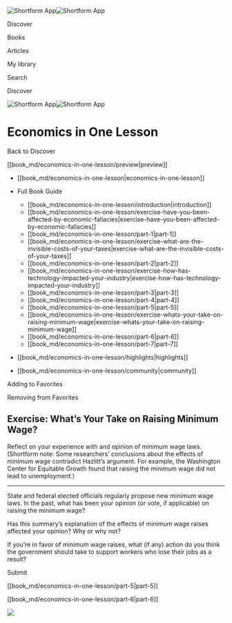 ![Shortform App](/img/logo.36a2399e.svg)![Shortform App](/img/logo-dark.70c1b072.svg)

Discover

Books

Articles

My library

Search

Discover

![Shortform App](/img/logo.36a2399e.svg)![Shortform App](/img/logo-dark.70c1b072.svg)

# Economics in One Lesson

Back to Discover

[[book_md/economics-in-one-lesson/preview|preview]]

  * [[book_md/economics-in-one-lesson|economics-in-one-lesson]]
  * Full Book Guide

    * [[book_md/economics-in-one-lesson/introduction|introduction]]
    * [[book_md/economics-in-one-lesson/exercise-have-you-been-affected-by-economic-fallacies|exercise-have-you-been-affected-by-economic-fallacies]]
    * [[book_md/economics-in-one-lesson/part-1|part-1]]
    * [[book_md/economics-in-one-lesson/exercise-what-are-the-invisible-costs-of-your-taxes|exercise-what-are-the-invisible-costs-of-your-taxes]]
    * [[book_md/economics-in-one-lesson/part-2|part-2]]
    * [[book_md/economics-in-one-lesson/exercise-how-has-technology-impacted-your-industry|exercise-how-has-technology-impacted-your-industry]]
    * [[book_md/economics-in-one-lesson/part-3|part-3]]
    * [[book_md/economics-in-one-lesson/part-4|part-4]]
    * [[book_md/economics-in-one-lesson/part-5|part-5]]
    * [[book_md/economics-in-one-lesson/exercise-whats-your-take-on-raising-minimum-wage|exercise-whats-your-take-on-raising-minimum-wage]]
    * [[book_md/economics-in-one-lesson/part-6|part-6]]
    * [[book_md/economics-in-one-lesson/part-7|part-7]]
  * [[book_md/economics-in-one-lesson/highlights|highlights]]
  * [[book_md/economics-in-one-lesson/community|community]]



Adding to Favorites 

Removing from Favorites 

## Exercise: What’s Your Take on Raising Minimum Wage?

Reflect on your experience with and opinion of minimum wage laws. (Shortform note: Some researchers’ conclusions about the effects of minimum wage contradict Hazlitt’s argument. For example, the Washington Center for Equitable Growth found that raising the minimum wage did not lead to unemployment.)

* * *

State and federal elected officials regularly propose new minimum wage laws. In the past, what has been your opinion (or vote, if applicable) on raising the minimum wage?

Has this summary’s explanation of the effects of minimum wage raises affected your opinion? Why or why not?

If you’re in favor of minimum wage raises, what (if any) action do you think the government should take to support workers who lose their jobs as a result?

Submit 

[[book_md/economics-in-one-lesson/part-5|part-5]]

[[book_md/economics-in-one-lesson/part-6|part-6]]

![](https://bat.bing.com/action/0?ti=56018282&Ver=2&mid=ca2f9e58-9901-4a63-83ce-0fdcd4695694&sid=49fff5b0636c11eeb9c611038afc8668&vid=4a005010636c11ee80c703d4c4a7acd5&vids=0&msclkid=N&pi=0&lg=en-US&sw=800&sh=600&sc=24&nwd=1&tl=Shortform%20%7C%20Economics%20in%20One%20Lesson&p=https%3A%2F%2Fwww.shortform.com%2Fapp%2Fbook%2Feconomics-in-one-lesson%2Fexercise-whats-your-take-on-raising-minimum-wage&r=&lt=434&evt=pageLoad&sv=1&rn=688890)
